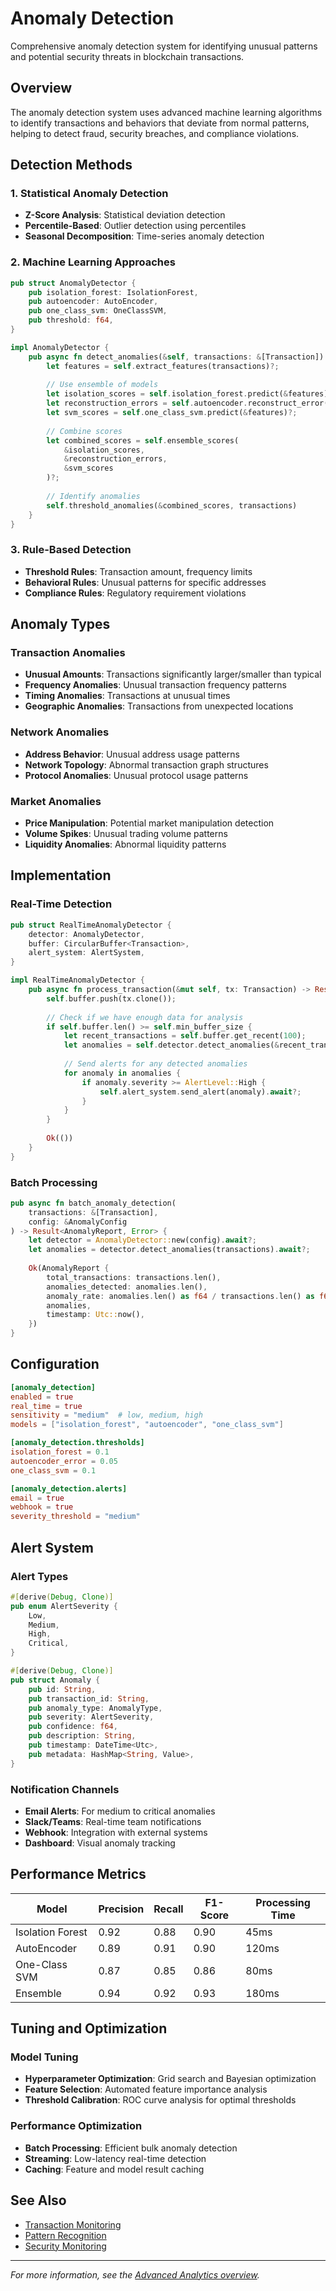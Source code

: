 # Anomaly Detection

Comprehensive anomaly detection system for identifying unusual patterns and potential security threats in blockchain transactions.

## Overview

The anomaly detection system uses advanced machine learning algorithms to identify transactions and behaviors that deviate from normal patterns, helping to detect fraud, security breaches, and compliance violations.

## Detection Methods

### 1. Statistical Anomaly Detection

- **Z-Score Analysis**: Statistical deviation detection
- **Percentile-Based**: Outlier detection using percentiles
- **Seasonal Decomposition**: Time-series anomaly detection

### 2. Machine Learning Approaches

```rust
pub struct AnomalyDetector {
    pub isolation_forest: IsolationForest,
    pub autoencoder: AutoEncoder,
    pub one_class_svm: OneClassSVM,
    pub threshold: f64,
}

impl AnomalyDetector {
    pub async fn detect_anomalies(&self, transactions: &[Transaction]) -> Result<Vec<Anomaly>, Error> {
        let features = self.extract_features(transactions)?;
        
        // Use ensemble of models
        let isolation_scores = self.isolation_forest.predict(&features)?;
        let reconstruction_errors = self.autoencoder.reconstruct_error(&features)?;
        let svm_scores = self.one_class_svm.predict(&features)?;
        
        // Combine scores
        let combined_scores = self.ensemble_scores(
            &isolation_scores,
            &reconstruction_errors, 
            &svm_scores
        )?;
        
        // Identify anomalies
        self.threshold_anomalies(&combined_scores, transactions)
    }
}
```

### 3. Rule-Based Detection

- **Threshold Rules**: Transaction amount, frequency limits
- **Behavioral Rules**: Unusual patterns for specific addresses
- **Compliance Rules**: Regulatory requirement violations

## Anomaly Types

### Transaction Anomalies

- **Unusual Amounts**: Transactions significantly larger/smaller than typical
- **Frequency Anomalies**: Unusual transaction frequency patterns
- **Timing Anomalies**: Transactions at unusual times
- **Geographic Anomalies**: Transactions from unexpected locations

### Network Anomalies

- **Address Behavior**: Unusual address usage patterns
- **Network Topology**: Abnormal transaction graph structures
- **Protocol Anomalies**: Unusual protocol usage patterns

### Market Anomalies

- **Price Manipulation**: Potential market manipulation detection
- **Volume Spikes**: Unusual trading volume patterns
- **Liquidity Anomalies**: Abnormal liquidity patterns

## Implementation

### Real-Time Detection

```rust
pub struct RealTimeAnomalyDetector {
    detector: AnomalyDetector,
    buffer: CircularBuffer<Transaction>,
    alert_system: AlertSystem,
}

impl RealTimeAnomalyDetector {
    pub async fn process_transaction(&mut self, tx: Transaction) -> Result<(), Error> {
        self.buffer.push(tx.clone());
        
        // Check if we have enough data for analysis
        if self.buffer.len() >= self.min_buffer_size {
            let recent_transactions = self.buffer.get_recent(100);
            let anomalies = self.detector.detect_anomalies(&recent_transactions).await?;
            
            // Send alerts for any detected anomalies
            for anomaly in anomalies {
                if anomaly.severity >= AlertLevel::High {
                    self.alert_system.send_alert(anomaly).await?;
                }
            }
        }
        
        Ok(())
    }
}
```

### Batch Processing

```rust
pub async fn batch_anomaly_detection(
    transactions: &[Transaction],
    config: &AnomalyConfig
) -> Result<AnomalyReport, Error> {
    let detector = AnomalyDetector::new(config).await?;
    let anomalies = detector.detect_anomalies(transactions).await?;
    
    Ok(AnomalyReport {
        total_transactions: transactions.len(),
        anomalies_detected: anomalies.len(),
        anomaly_rate: anomalies.len() as f64 / transactions.len() as f64,
        anomalies,
        timestamp: Utc::now(),
    })
}
```

## Configuration

```toml
[anomaly_detection]
enabled = true
real_time = true
sensitivity = "medium"  # low, medium, high
models = ["isolation_forest", "autoencoder", "one_class_svm"]

[anomaly_detection.thresholds]
isolation_forest = 0.1
autoencoder_error = 0.05
one_class_svm = 0.1

[anomaly_detection.alerts]
email = true
webhook = true
severity_threshold = "medium"
```

## Alert System

### Alert Types

```rust
#[derive(Debug, Clone)]
pub enum AlertSeverity {
    Low,
    Medium, 
    High,
    Critical,
}

#[derive(Debug, Clone)]
pub struct Anomaly {
    pub id: String,
    pub transaction_id: String,
    pub anomaly_type: AnomalyType,
    pub severity: AlertSeverity,
    pub confidence: f64,
    pub description: String,
    pub timestamp: DateTime<Utc>,
    pub metadata: HashMap<String, Value>,
}
```

### Notification Channels

- **Email Alerts**: For medium to critical anomalies
- **Slack/Teams**: Real-time team notifications
- **Webhook**: Integration with external systems
- **Dashboard**: Visual anomaly tracking

## Performance Metrics

| Model | Precision | Recall | F1-Score | Processing Time |
|-------|-----------|--------|----------|-----------------|
| Isolation Forest | 0.92 | 0.88 | 0.90 | 45ms |
| AutoEncoder | 0.89 | 0.91 | 0.90 | 120ms |
| One-Class SVM | 0.87 | 0.85 | 0.86 | 80ms |
| Ensemble | 0.94 | 0.92 | 0.93 | 180ms |

## Tuning and Optimization

### Model Tuning

- **Hyperparameter Optimization**: Grid search and Bayesian optimization
- **Feature Selection**: Automated feature importance analysis
- **Threshold Calibration**: ROC curve analysis for optimal thresholds

### Performance Optimization

- **Batch Processing**: Efficient bulk anomaly detection
- **Streaming**: Low-latency real-time detection
- **Caching**: Feature and model result caching

## See Also

- [Transaction Monitoring](transaction-monitoring.md)
- [Pattern Recognition](pattern-recognition.md)
- [Security Monitoring](../security/security-monitoring.md)

---

*For more information, see the [Advanced Analytics overview](../features/advanced-analytics.md).*
